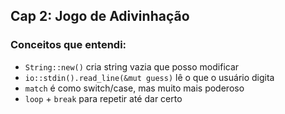 ## Cap 2: Jogo de Adivinhação

### Conceitos que entendi:
- `String::new()` cria string vazia que posso modificar
- `io::stdin().read_line(&mut guess)` lê o que o usuário digita
- `match` é como switch/case, mas muito mais poderoso
- `loop` + `break` para repetir até dar certo
